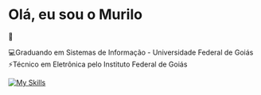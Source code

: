 <h1>Olá, eu sou o Murilo</h1> 👋

💻Graduando em Sistemas de Informação - Universidade Federal de Goiás
⚡Técnico em Eletrônica pelo Instituto Federal de Goiás 


[![My Skills](https://skillicons.dev/icons?i=react,javascript,typescript,nodejs,python,c,cpp,html,css,tailwind,git,github,express,mysql,mongodb,arduino,linux)](https://skillicons.dev)
          
          


          

